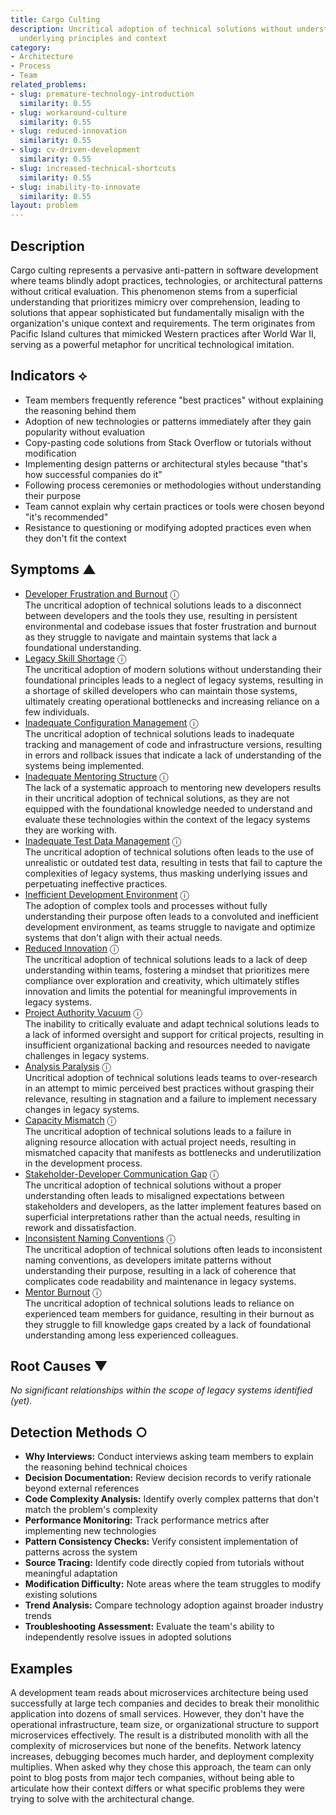 ```yaml
---
title: Cargo Culting
description: Uncritical adoption of technical solutions without understanding their
  underlying principles and context
category:
- Architecture
- Process
- Team
related_problems:
- slug: premature-technology-introduction
  similarity: 0.55
- slug: workaround-culture
  similarity: 0.55
- slug: reduced-innovation
  similarity: 0.55
- slug: cv-driven-development
  similarity: 0.55
- slug: increased-technical-shortcuts
  similarity: 0.55
- slug: inability-to-innovate
  similarity: 0.55
layout: problem
---
```


## Description

Cargo culting represents a pervasive anti-pattern in software development where teams blindly adopt practices, technologies, or architectural patterns without critical evaluation. This phenomenon stems from a superficial understanding that prioritizes mimicry over comprehension, leading to solutions that appear sophisticated but fundamentally misalign with the organization's unique context and requirements. The term originates from Pacific Island cultures that mimicked Western practices after World War II, serving as a powerful metaphor for uncritical technological imitation.


## Indicators ⟡
- Team members frequently reference "best practices" without explaining the reasoning behind them
- Adoption of new technologies or patterns immediately after they gain popularity without evaluation
- Copy-pasting code solutions from Stack Overflow or tutorials without modification
- Implementing design patterns or architectural styles because "that's how successful companies do it"
- Following process ceremonies or methodologies without understanding their purpose
- Team cannot explain why certain practices or tools were chosen beyond "it's recommended"
- Resistance to questioning or modifying adopted practices even when they don't fit the context


## Symptoms ▲

- [Developer Frustration and Burnout](developer-frustration-and-burnout.md) <span class="info-tooltip" title="Confidence: 0.506, Strength: 0.771">ⓘ</span>
<br/>  The uncritical adoption of technical solutions leads to a disconnect between developers and the tools they use, resulting in persistent environmental and codebase issues that foster frustration and burnout as they struggle to navigate and maintain systems that lack a foundational understanding.
- [Legacy Skill Shortage](legacy-skill-shortage.md) <span class="info-tooltip" title="Confidence: 0.492, Strength: 0.784">ⓘ</span>
<br/>  The uncritical adoption of modern solutions without understanding their foundational principles leads to a neglect of legacy systems, resulting in a shortage of skilled developers who can maintain those systems, ultimately creating operational bottlenecks and increasing reliance on a few individuals.
- [Inadequate Configuration Management](inadequate-configuration-management.md) <span class="info-tooltip" title="Confidence: 0.475, Strength: 0.885">ⓘ</span>
<br/>  The uncritical adoption of technical solutions leads to inadequate tracking and management of code and infrastructure versions, resulting in errors and rollback issues that indicate a lack of understanding of the systems being implemented.
- [Inadequate Mentoring Structure](inadequate-mentoring-structure.md) <span class="info-tooltip" title="Confidence: 0.455, Strength: 0.859">ⓘ</span>
<br/>  The lack of a systematic approach to mentoring new developers results in their uncritical adoption of technical solutions, as they are not equipped with the foundational knowledge needed to understand and evaluate these technologies within the context of the legacy systems they are working with.
- [Inadequate Test Data Management](inadequate-test-data-management.md) <span class="info-tooltip" title="Confidence: 0.433, Strength: 0.818">ⓘ</span>
<br/>  The uncritical adoption of technical solutions often leads to the use of unrealistic or outdated test data, resulting in tests that fail to capture the complexities of legacy systems, thus masking underlying issues and perpetuating ineffective practices.
- [Inefficient Development Environment](inefficient-development-environment.md) <span class="info-tooltip" title="Confidence: 0.425, Strength: 0.773">ⓘ</span>
<br/>  The adoption of complex tools and processes without fully understanding their purpose often leads to a convoluted and inefficient development environment, as teams struggle to navigate and optimize systems that don't align with their actual needs.
- [Reduced Innovation](reduced-innovation.md) <span class="info-tooltip" title="Confidence: 0.413, Strength: 0.789">ⓘ</span>
<br/>  The uncritical adoption of technical solutions leads to a lack of deep understanding within teams, fostering a mindset that prioritizes mere compliance over exploration and creativity, which ultimately stifles innovation and limits the potential for meaningful improvements in legacy systems.
- [Project Authority Vacuum](project-authority-vacuum.md) <span class="info-tooltip" title="Confidence: 0.410, Strength: 0.826">ⓘ</span>
<br/>  The inability to critically evaluate and adapt technical solutions leads to a lack of informed oversight and support for critical projects, resulting in insufficient organizational backing and resources needed to navigate challenges in legacy systems.
- [Analysis Paralysis](analysis-paralysis.md) <span class="info-tooltip" title="Confidence: 0.402, Strength: 0.821">ⓘ</span>
<br/>  Uncritical adoption of technical solutions leads teams to over-research in an attempt to mimic perceived best practices without grasping their relevance, resulting in stagnation and a failure to implement necessary changes in legacy systems.
- [Capacity Mismatch](capacity-mismatch.md) <span class="info-tooltip" title="Confidence: 0.350, Strength: 0.773">ⓘ</span>
<br/>  The uncritical adoption of technical solutions leads to a failure in aligning resource allocation with actual project needs, resulting in mismatched capacity that manifests as bottlenecks and underutilization in the development process.
- [Stakeholder-Developer Communication Gap](stakeholder-developer-communication-gap.md) <span class="info-tooltip" title="Confidence: 0.346, Strength: 0.747">ⓘ</span>
<br/>  The uncritical adoption of technical solutions without a proper understanding often leads to misaligned expectations between stakeholders and developers, as the latter implement features based on superficial interpretations rather than the actual needs, resulting in rework and dissatisfaction.
- [Inconsistent Naming Conventions](inconsistent-naming-conventions.md) <span class="info-tooltip" title="Confidence: 0.344, Strength: 0.825">ⓘ</span>
<br/>  The uncritical adoption of technical solutions often leads to inconsistent naming conventions, as developers imitate patterns without understanding their purpose, resulting in a lack of coherence that complicates code readability and maintenance in legacy systems.
- [Mentor Burnout](mentor-burnout.md) <span class="info-tooltip" title="Confidence: 0.321, Strength: 0.852">ⓘ</span>
<br/>  The uncritical adoption of technical solutions leads to reliance on experienced team members for guidance, resulting in their burnout as they struggle to fill knowledge gaps created by a lack of foundational understanding among less experienced colleagues.

## Root Causes ▼

*No significant relationships within the scope of legacy systems identified (yet).*

## Detection Methods ○
- **Why Interviews:** Conduct interviews asking team members to explain the reasoning behind technical choices
- **Decision Documentation:** Review decision records to verify rationale beyond external references
- **Code Complexity Analysis:** Identify overly complex patterns that don't match the problem's complexity
- **Performance Monitoring:** Track performance metrics after implementing new technologies
- **Pattern Consistency Checks:** Verify consistent implementation of patterns across the system
- **Source Tracing:** Identify code directly copied from tutorials without meaningful adaptation
- **Modification Difficulty:** Note areas where the team struggles to modify existing solutions
- **Trend Analysis:** Compare technology adoption against broader industry trends
- **Troubleshooting Assessment:** Evaluate the team's ability to independently resolve issues in adopted solutions


## Examples

A development team reads about microservices architecture being used successfully at large tech companies and decides to break their monolithic application into dozens of small services. However, they don't have the operational infrastructure, team size, or organizational structure to support microservices effectively. The result is a distributed monolith with all the complexity of microservices but none of the benefits. Network latency increases, debugging becomes much harder, and deployment complexity multiplies. When asked why they chose this approach, the team can only point to blog posts from major tech companies, without being able to articulate how their context differs or what specific problems they were trying to solve with the architectural change.
